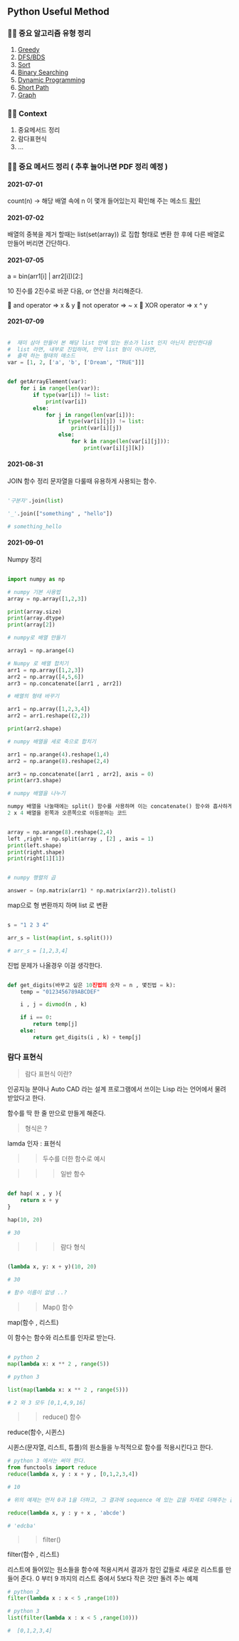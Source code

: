 ## Python Useful Method

### 🙋‍♂️ 중요 알고리즘 유형 정리

1. [Greedy](https://github.com/jasper-oh/coding-test-algorithm)
2. [DFS/BDS](https://github.com/jasper-oh/coding-test-algorithm)
3. [Sort](https://github.com/jasper-oh/coding-test-algorithm)
4. [Binary Searching](https://github.com/jasper-oh/coding-test-algorithm)
5. [Dynamic Programming](https://github.com/jasper-oh/coding-test-algorithm)
6. [Short Path](https://github.com/jasper-oh/coding-test-algorithm)
7. [Graph](https://github.com/jasper-oh/coding-test-algorithm)

### 🙋‍♂️ Context

1. 중요메서드 정리
2. 람다표현식
3. ...

### 🙋‍♂️ 중요 메서드 정리 ( 추후 늘어나면 PDF 정리 예정 )

#### 2021-07-01

count(n) -> 해당 배열 속에 n 이 몇개 들어있는지 확인해 주는 메소드
[확인](https://www.geeksforgeeks.org/python-list-function-count/)

#### 2021-07-02

배열의 중복을 제거 할때는 list(set(array)) 로 집합 형태로 변환 한 후에 다른 배열로 만들어 버리면 간단하다.

#### 2021-07-05

a = bin(arr1[i] | arr2[i])[2:]

10 진수를 2진수로 바꾼 다음, or 연산을 처리해준다.

🐬 and operator => x & y
🐬 not operator => ~ x
🐬 XOR operator => x ^ y

#### 2021-07-09

```python

#  재미 삼아 만들어 본 해당 list 안에 있는 원소가 list 인지 아닌지 판단한다음
#  list 라면, 내부로 진입하며, 만약 list 형이 아니라면,
#  출력 하는 형태의 매소드
var = [1, 2, ['a', 'b', ['Dream', "TRUE"]]]


def getArrayElement(var):
    for i in range(len(var)):
        if type(var[i]) != list:
            print(var[i])
        else:
            for j in range(len(var[i])):
                if type(var[i][j]) != list:
                    print(var[i][j])
                else:
                    for k in range(len(var[i][j])):
                        print(var[i][j][k])
```

#### 2021-08-31

JOIN 함수 정리
문자열을 다룰때 유용하게 사용되는 함수.

```python

'구분자'.join(list)

'_'.join(["something" , "hello"])

# something_hello

```

#### 2021-09-01

Numpy 정리

```python

import numpy as np

# numpy 기본 사용법
array = np.array([1,2,3])

print(array.size)
print(array.dtype)
print(array[2])

# numpy로 배열 만들기

array1 = np.arange(4)

# Numpy 로 배열 합치기
arr1 = np.array([1,2,3])
arr2 = np.array([4,5,6])
arr3 = np.concatenate([arr1 , arr2])

# 배열의 형태 바꾸기

arr1 = np.array([1,2,3,4])
arr2 = arr1.reshape((2,2))

print(arr2.shape)

# numpy 배열을 세로 축으로 합치기

arr1 = np.arange(4).reshape(1,4)
arr2 = np.arange(8).reshape(2,4)

arr3 = np.concatenate([arr1 , arr2], axis = 0)
print(arr3.shape)

# numpy 배열을 나누기

numpy 배열을 나눌때에는 split() 함수를 사용하며 이는 concatenate() 함수와 흡사하게 동작한다.
2 x 4 배열을 왼쪽과 오른쪽으로 이등분하는 코드
```

```python

array = np.arange(8).reshape(2,4)
left ,right = np.split(array , [2] , axis = 1)
print(left.shape)
print(right.shape)
print(right[1][1])

```

```python

# numpy 행렬의 곱

answer = (np.matrix(arr1) * np.matrix(arr2)).tolist()

```

map으로 형 변환까지 하며 list 로 변환

```python

s = "1 2 3 4"

arr_s = list(map(int, s.split()))

# arr_s = [1,2,3,4]

```

진법 문제가 나올경우 이걸 생각한다.

```python

def get_digits(바꾸고 싶은 10진법의 숫자 = n , 몇진법 = k):
    temp = "0123456789ABCDEF"

    i , j = divmod(n , k)

    if i == 0:
        return temp[j]
    else:
        return get_digits(i , k) + temp[j]

```

### 람다 표현식

> 람다 표현식 이란?

인공지능 분야나 Auto CAD 라는 설계 프로그램에서 쓰이는 Lisp 라는 언어에서 물려 받았다고 한다.

함수를 딱 한 줄 만으로 만들게 해준다.

> 형식은 ?

lamda 인자 : 표현식

> > 두수를 더한 함수로 예시

> > > 일반 함수

```python

def hap( x , y ){
    return x + y
}

hap(10, 20)

# 30

```

> > > 람다 형식

```python

(lambda x, y: x + y)(10, 20)

# 30

# 함수 이름이 없넹 ..?

```

> > Map() 함수

map(함수 , 리스트)

이 함수는 함수와 리스트를 인자로 받는다.

```python

# python 2
map(lambda x: x ** 2 , range(5))

# python 3

list(map(lambda x: x ** 2 , range(5)))

# 2 와 3 모두 [0,1,4,9,16]

```

> > reduce() 함수

reduce(함수, 시퀸스)

시퀸스(문자열, 리스트, 튜플)의 원소들을 누적적으로 함수를 적용시킨다고 한다.

```python
# python 3 에서는 써야 한다.
from functools import reduce
reduce(lambda x, y : x + y , [0,1,2,3,4])

# 10

# 위의 예제는 먼저 0과 1을 더하고, 그 결과에 sequence 에 있는 값을 차례로 더해주는 값을 이야기한다.

reduce(lambda x, y : y + x , 'abcde')

# 'edcba'

```

> > filter()

filter(함수 , 리스트)

리스트에 들어있는 원소들을 함수에 적용시켜서 결과가 참인 값들로 새로운 리스트를 만들어 준다. 0 부터 9 까지의 리스트 중에서 5보다 작은 것만 돌려 주는 예제

```python
# python 2
filter(lambda x : x < 5 ,range(10))

# python 3
list(filter(lambda x : x < 5 ,range(10)))

#  [0,1,2,3,4]


```

```

```
